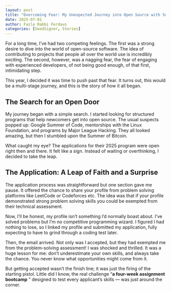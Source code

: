 ```yaml
---
layout: post
title: "Overcoming Fear: My Unexpected Journey into Open Source with Summer of Bitcoin"
date: 2025-07-01
author: Fazle Rabbi Ferdaus
categories: [SeedSigner, Stories]
---
```


For a long time, I’ve had two competing feelings. The first was a strong
desire to dive into the world of open-source software. The idea of
contributing to projects that people all over the world use is incredibly
exciting. The second, however, was a nagging fear, the fear of engaging with
experienced developers, of not being good enough, of that first, intimidating
step.

This year, I decided it was time to push past that fear. It turns out, this
would be a multi-stage journey, and this is the story of how it all began.

## The Search for an Open Door

My journey began with a simple search. I started looking for structured
programs that help newcomers get into open source. The usual suspects popped
up: Google Summer of Code, mentorships with the Linux Foundation, and programs
by Major League Hacking. They all looked amazing, but then I stumbled upon the
Summer of Bitcoin.

What caught my eye? The applications for their 2025 program were open right
then and there. It felt like a sign. Instead of waiting or overthinking, I
decided to take the leap.

## The Application: A Leap of Faith and a Surprise

The application process was straightforward but one section gave me pause. It
offered the chance to share your profile from problem solving platforms like
LeetCode or Codeforces etc. The idea was that if your profile demonstrated
strong problem solving skills you could be exempted from their technical
assessment.

Now, I’ll be honest, my profile isn’t something I’d normally boast about. I’ve
solved problems but I’m no competitive programming wizard. I figured I had
nothing to lose, so I linked my profile and submitted my application, fully
expecting to have to grind through a coding test later.

Then, the email arrived. Not only was I accepted, but they had exempted me
from the problem-solving assessment! I was shocked and thrilled. It was a huge
lesson for me: don’t underestimate your own skills, and always take the
chance. You never know what opportunities might come from it.

But getting accepted wasn’t the finish line; it was just the firing of the
starting pistol. Little did I know, the real challenge “**a four-week
assignment bootcamp** ” designed to test every applicant’s skills — was just
around the corner.